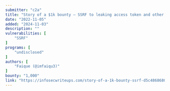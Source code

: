 ```yaml
---
submitter: "c2a"
title: "Story of a $1k bounty — SSRF to leaking access token and other sensitive information"
date: "2022-11-05"
added: "2024-11-03"
description: ""
vulnerabilities: [
    "SSRF"
]
programs: [
    "undisclosed"
]
authors: [
    "Faique (@imfaiqu3)"
]
bounty: "1,000"
link: "https://infosecwriteups.com/story-of-a-1k-bounty-ssrf-d5c4868680f5"
---
```




